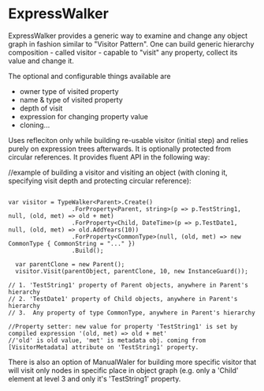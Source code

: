 # ExpressWalker
ExpressWalker provides a generic way to examine and change any object graph in fashion similar to "Visitor Pattern".
One can build generic hierarchy composition - called visitor - capable to "visit" any property, collect its value and change it.

The optional and configurable things available are

- owner type of visited property 
- name & type of visited property
- depth of visit 
- expression for changing property value 
- cloning...

Uses refleciton only while building re-usable visitor (initial step) and relies purely on expression trees afterwards.
It is optionally protected from circular references. It provides fluent API in the following way:

//example of building a visitor and visiting an object (with cloning it, specifying visit depth and protecting circular reference):

```

var visitor = TypeWalker<Parent>.Create()
                  .ForProperty<Parent, string>(p => p.TestString1, null, (old, met) => old + met)
                  .ForProperty<Child, DateTime>(p => p.TestDate1, null, (old, met) => old.AddYears(10))
                  .ForProperty<CommonType>(null, (old, met) => new CommonType { CommonString = "..." })
                  .Build();
                  
  var parentClone = new Parent();
  visitor.Visit(parentObject, parentClone, 10, new InstanceGuard()); 

// 1. 'TestString1' property of Parent objects, anywhere in Parent's hierarchy
// 2. 'TestDate1' property of Child objects, anywhere in Parent's hierarchy
// 3.  Any property of type CommonType, anywhere in Parent's hierarchy

//Property setter: new value for property 'TestString1' is set by compiled expression '(old, met) => old + met'
//'old' is old value, 'met' is metadata obj. coming from [VisitorMetadata] attribute on 'TestString1' property.

```
There is also an option of ManualWaler for building more specific visitor that will visit only nodes
in specific place in object graph (e.g. only a 'Child' element at level 3 and only it's 'TestString1' property.
